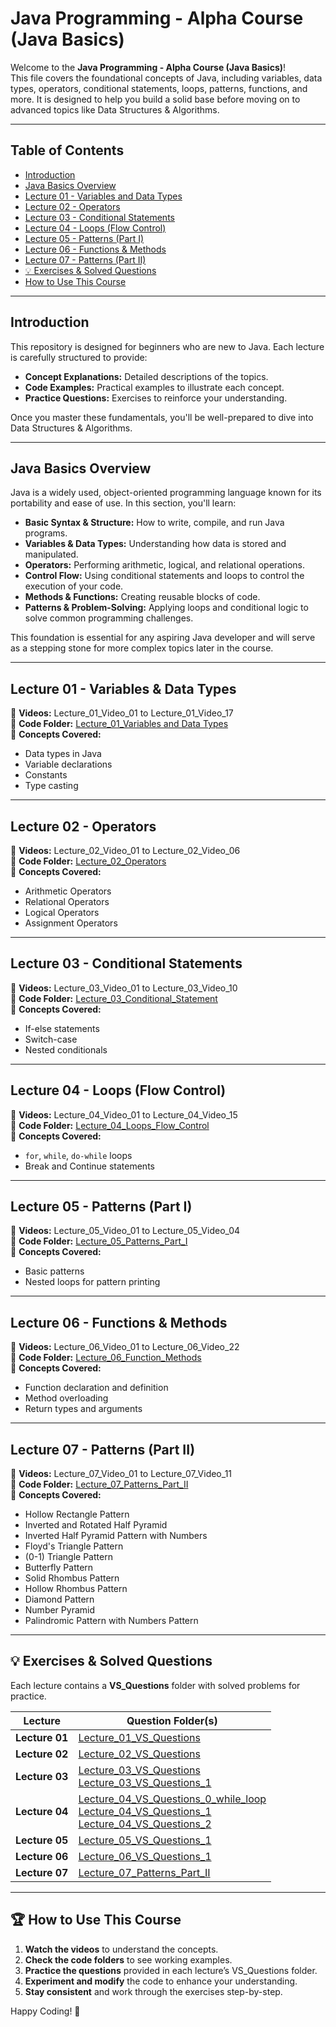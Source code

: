 <!-- IN JAVA, IF YOU WANT TO RUN CODE IN THE TERMINAL YOU HAVE TO ENTER THE FOLDER WHERE YOU PUT THE CODE.
AND THEN IF YOU WANT TO GO BACK TO ONE FOLDER OR PARENT FOLDER YOU HAVE TO WRITE "cd.." in the terminal. -->

<!-- IF YOU WANT TO GO TO THE HOME DIRECTORY SIMPLY WRITE "cd ~" AND IF YOU WANT TO GO TO THE LAST FOLDER YOU WERE IN YOU HAVE TO WRITE "cd -" -->

# Java Programming - Alpha Course (Java Basics)

Welcome to the **Java Programming - Alpha Course (Java Basics)**!  
This file covers the foundational concepts of Java, including variables, data types, operators, conditional statements, loops, patterns, functions, and more. It is designed to help you build a solid base before moving on to advanced topics like Data Structures & Algorithms.

---

## Table of Contents

- [Introduction](#introduction)
- [Java Basics Overview](#java-basics-overview)
- [Lecture 01 - Variables and Data Types](#lecture-01---variables--data-types)
- [Lecture 02 - Operators](#lecture-02---operators)
- [Lecture 03 - Conditional Statements](#lecture-03---conditional-statements)
- [Lecture 04 - Loops (Flow Control)](#lecture-04---loops-flow-control)
- [Lecture 05 - Patterns (Part I)](#lecture-05---patterns-part-i)
- [Lecture 06 - Functions & Methods](#lecture-06---functions--methods)
- [Lecture 07 - Patterns (Part II)](#lecture-07---patterns-part-ii)
- [💡 Exercises & Solved Questions](#-exercises--solved-questions)
- [How to Use This Course](#-how-to-use-this-course)

---

## Introduction

This repository is designed for beginners who are new to Java. Each lecture is carefully structured to provide:

- **Concept Explanations:** Detailed descriptions of the topics.
- **Code Examples:** Practical examples to illustrate each concept.
- **Practice Questions:** Exercises to reinforce your understanding.

Once you master these fundamentals, you'll be well-prepared to dive into Data Structures & Algorithms.

---

## Java Basics Overview

Java is a widely used, object-oriented programming language known for its portability and ease of use. In this section, you'll learn:

- **Basic Syntax & Structure:** How to write, compile, and run Java programs.
- **Variables & Data Types:** Understanding how data is stored and manipulated.
- **Operators:** Performing arithmetic, logical, and relational operations.
- **Control Flow:** Using conditional statements and loops to control the execution of your code.
- **Methods & Functions:** Creating reusable blocks of code.
- **Patterns & Problem-Solving:** Applying loops and conditional logic to solve common programming challenges.

This foundation is essential for any aspiring Java developer and will serve as a stepping stone for more complex topics later in the course.

---

## Lecture 01 - Variables & Data Types
📌 **Videos:** Lecture_01_Video_01 to Lecture_01_Video_17  
📌 **Code Folder:** [Lecture_01_Variables and Data Types](https://github.com/prashantsaini1525/Alpha-Course-/tree/main/A.%20Java%20Basics/Lecture_01_Variables_and_DataTypes)  
📌 **Concepts Covered:**
- Data types in Java
- Variable declarations
- Constants
- Type casting

---

## Lecture 02 - Operators
📌 **Videos:** Lecture_02_Video_01 to Lecture_02_Video_06  
📌 **Code Folder:** [Lecture_02_Operators](https://github.com/prashantsaini1525/Alpha-Course-/tree/main/A.%20Java%20Basics/Lecture_02_Operators)  
📌 **Concepts Covered:**
- Arithmetic Operators
- Relational Operators
- Logical Operators
- Assignment Operators

---

## Lecture 03 - Conditional Statements
📌 **Videos:** Lecture_03_Video_01 to Lecture_03_Video_10  
📌 **Code Folder:** [Lecture_03_Conditional_Statement](https://github.com/prashantsaini1525/Alpha-Course-/tree/main/A.%20Java%20Basics/Lecture_03_Conditional_Statement)  
📌 **Concepts Covered:**
- If-else statements
- Switch-case
- Nested conditionals

---

## Lecture 04 - Loops (Flow Control)
📌 **Videos:** Lecture_04_Video_01 to Lecture_04_Video_15  
📌 **Code Folder:** [Lecture_04_Loops_Flow_Control](https://github.com/prashantsaini1525/Alpha-Course-/tree/main/A.%20Java%20Basics/Lecture_04_Loops_Flow_Control)  
📌 **Concepts Covered:**
- `for`, `while`, `do-while` loops
- Break and Continue statements

---

## Lecture 05 - Patterns (Part I)
📌 **Videos:** Lecture_05_Video_01 to Lecture_05_Video_04  
📌 **Code Folder:** [Lecture_05_Patterns_Part_I](https://github.com/prashantsaini1525/Alpha-Course-/tree/main/A.%20Java%20Basics/Lecture_05_Patterns_Part_I)  
📌 **Concepts Covered:**
- Basic patterns
- Nested loops for pattern printing

---

## Lecture 06 - Functions & Methods
📌 **Videos:** Lecture_06_Video_01 to Lecture_06_Video_22  
📌 **Code Folder:** [Lecture_06_Function_Methods](https://github.com/prashantsaini1525/Alpha-Course-/tree/main/A.%20Java%20Basics/Lecture_06_Function_Methods)  
📌 **Concepts Covered:**
- Function declaration and definition
- Method overloading
- Return types and arguments

---

## Lecture 07 - Patterns (Part II)
📌 **Videos:** Lecture_07_Video_01 to Lecture_07_Video_11  
📌 **Code Folder:** [Lecture_07_Patterns_Part_II](https://github.com/prashantsaini1525/Alpha-Course-2025/tree/main/A.%20Java%20Basics/Lecture_07_Patterns_Part_II)  
📌 **Concepts Covered:**
- Hollow Rectangle Pattern
- Inverted and Rotated Half Pyramid
- Inverted Half Pyramid Pattern with Numbers
- Floyd's Triangle Pattern
- (0-1) Triangle Pattern
- Butterfly Pattern
- Solid Rhombus Pattern
- Hollow Rhombus Pattern
- Diamond Pattern
- Number Pyramid
- Palindromic Pattern with Numbers Pattern

---

## 💡 Exercises & Solved Questions

Each lecture contains a **VS_Questions** folder with solved problems for practice.

| **Lecture**   | **Question Folder(s)** |
|--------------|----------------------|
| **Lecture 01** | [Lecture_01_VS_Questions](https://github.com/prashantsaini1525/Alpha-Course-/tree/main/A.%20Java%20Basics/Lecture_01_Variables_and_DataTypes) |
| **Lecture 02** | [Lecture_02_VS_Questions](https://github.com/prashantsaini1525/Alpha-Course-/tree/main/A.%20Java%20Basics/Lecture_02_Operators/Lecture_02_VS_Questions) |
| **Lecture 03** | [Lecture_03_VS_Questions](https://github.com/prashantsaini1525/Alpha-Course-/tree/main/A.%20Java%20Basics/Lecture_03_Conditional_Statement/Lecture_03_VS_Questions) <br> [Lecture_03_VS_Questions_1](https://github.com/prashantsaini1525/Alpha-Course-/tree/main/A.%20Java%20Basics/Lecture_03_Conditional_Statement/Lecture_03_VS_Questions1) |
| **Lecture 04** | [Lecture_04_VS_Questions_0_while_loop](https://github.com/prashantsaini1525/Alpha-Course-/tree/main/A.%20Java%20Basics/Lecture_04_Loops_Flow_Control/Lecture_04_VS_Questions_0_while_loop) <br> [Lecture_04_VS_Questions_1](https://github.com/prashantsaini1525/Alpha-Course-/tree/main/A.%20Java%20Basics/Lecture_04_Loops_Flow_Control/Lecture_04_VS_Questions_1) <br> [Lecture_04_VS_Questions_2](https://github.com/prashantsaini1525/Alpha-Course-/tree/main/A.%20Java%20Basics/Lecture_04_Loops_Flow_Control/Lecture_04_VS_Questions_2) |
| **Lecture 05** | [Lecture_05_VS_Questions_1](https://github.com/prashantsaini1525/Alpha-Course-/tree/main/A.%20Java%20Basics/Lecture_05_Patterns_Part_I/Lecture_05_VS_Questions_1) |
| **Lecture 06** | [Lecture_06_VS_Questions_1](https://github.com/prashantsaini1525/Alpha-Course-/tree/main/A.%20Java%20Basics/Lecture_06_Function%20_%20Methods/Lecture_06_VS_Questions_1) |
| **Lecture 07** | [Lecture_07_Patterns_Part_II](https://github.com/prashantsaini1525/Alpha-Course-2025/tree/main/A.%20Java%20Basics/Lecture_07_Patterns_Part_II) |

---

## 🏆 How to Use This Course

1. **Watch the videos** to understand the concepts.
2. **Check the code folders** to see working examples.
3. **Practice the questions** provided in each lecture’s VS_Questions folder.
4. **Experiment and modify** the code to enhance your understanding.
5. **Stay consistent** and work through the exercises step-by-step.

Happy Coding! 🚀
